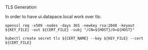 TLS Generation

In order to have ui.datapace.local work over tls:

```openssl req -x509 -nodes -days 365 -newkey rsa:2048 -keyout ${KEY_FILE} -out ${CERT_FILE} -subj "/CN=${HOST}/O=${HOST}"```

```kubectl create secret tls ${CERT_NAME} --key ${KEY_FILE} --cert ${CERT_FILE}```

